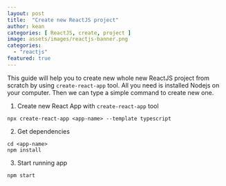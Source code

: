 ```yaml
---
layout: post
title:  "Create new ReactJS project"
author: kean
categories: [ ReactJS, create, project ]
image: assets/images/reactjs-banner.png
categories:
  - "reactjs"
featured: true
---
```

This guide will help you to create new whole new ReactJS project from scratch by using `create-react-app` tool. All you need is installed Nodejs on your computer. Then we can type a simple command to create new one.

1. Create new React App with `create-react-app` tool
```shell
npx create-react-app <app-name> --template typescript
```

2. Get dependencies
```shell
cd <app-name>
npm install
```

3. Start running app
```shell
npm start
```